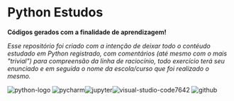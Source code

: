 # Python Estudos
 **Códigos gerados com a finalidade de aprendizagem!**

 _Esse repositório foi criado  com a intenção de deixar todo o contéudo estudado em Python registrado, com comentários (até mesmo com o mais "trivial") para compreensão
 da linha de raciocínio, todo exercício terá seu enunciado e em seguida o nome da escola/curso que foi realizado o mesmo._
 
 ![python-logo](https://user-images.githubusercontent.com/78734935/132558136-b0ab32b8-a045-4748-8e08-a10af9750d6e.png) ![pycharm](https://user-images.githubusercontent.com/78734935/132558944-67efa97d-de27-4c9c-8685-cff904740bc2.jpg)![jupyter](https://user-images.githubusercontent.com/78734935/132559108-4e1d6267-1e83-4dc2-ae4a-6454d8a32e74.png)![visual-studio-code7642](https://user-images.githubusercontent.com/78734935/132559564-aaee78dd-b79f-432a-9e4a-a96e2bd6b847.jpg) ![github](https://user-images.githubusercontent.com/78734935/132559222-5971247a-bb85-457e-8d11-c1f3f6e98cc7.jpg)



